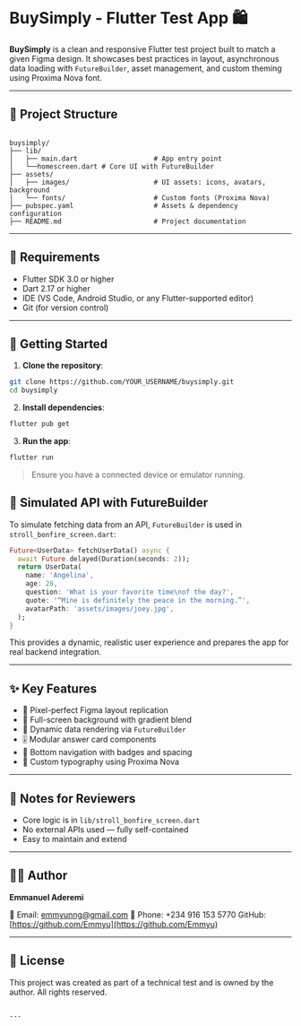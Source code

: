 
# BuySimply - Flutter Test App 🛍️

**BuySimply** is a clean and responsive Flutter test project built to match a given Figma design. It showcases best practices in layout, asynchronous data loading with `FutureBuilder`, asset management, and custom theming using Proxima Nova font.

---

## 📁 Project Structure

```

buysimply/
├── lib/
│   ├── main.dart                   # App entry point
│   └──homescreen.dart # Core UI with FutureBuilder
├── assets/
│   ├── images/                     # UI assets: icons, avatars, background
│   └── fonts/                      # Custom fonts (Proxima Nova)
├── pubspec.yaml                    # Assets & dependency configuration
├── README.md                       # Project documentation

````

---

## 🧰 Requirements

- Flutter SDK 3.0 or higher
- Dart 2.17 or higher
- IDE (VS Code, Android Studio, or any Flutter-supported editor)
- Git (for version control)

---

## 🚀 Getting Started

1. **Clone the repository**:
```bash
git clone https://github.com/YOUR_USERNAME/buysimply.git
cd buysimply
````

2. **Install dependencies**:

```bash
flutter pub get
```

3. **Run the app**:

```bash
flutter run
```

> Ensure you have a connected device or emulator running.



## 🔄 Simulated API with FutureBuilder

To simulate fetching data from an API, `FutureBuilder` is used in `stroll_bonfire_screen.dart`:

```dart
Future<UserData> fetchUserData() async {
  await Future.delayed(Duration(seconds: 2));
  return UserData(
    name: 'Angelina',
    age: 28,
    question: 'What is your favorite time\nof the day?',
    quote: '“Mine is definitely the peace in the morning.”',
    avatarPath: 'assets/images/joey.jpg',
  );
}
```

This provides a dynamic, realistic user experience and prepares the app for real backend integration.

---

## ✨ Key Features

* 🎯 Pixel-perfect Figma layout replication
* 🌄 Full-screen background with gradient blend
* 🧠 Dynamic data rendering via `FutureBuilder`
* 🎚️ Modular answer card components
* 🧭 Bottom navigation with badges and spacing
* 💬 Custom typography using Proxima Nova

---

## 📌 Notes for Reviewers

* Core logic is in `lib/stroll_bonfire_screen.dart`
* No external APIs used — fully self-contained
* Easy to maintain and extend

---

## 👨‍💻 Author

**Emmanuel Aderemi**

📧 Email: [emmyunng@gmail.com](mailto:emmyunng@gmail.com)
📱 Phone: +234 916 153 5770
GitHub: [https://github.com/Emmyu](https://github.com/Emmyu)

---

## 📃 License

This project was created as part of a technical test and is owned by the author. All rights reserved.

```

---

```
#
